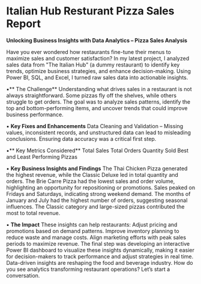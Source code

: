 # Italian Hub Resturant Pizza Sales Report


**Unlocking Business Insights with Data Analytics – Pizza Sales Analysis**

Have you ever wondered how restaurants fine-tune their menus to maximize sales and customer satisfaction? In my latest project, I analyzed sales data from "The Italian Hub" (a dummy restaurant) to identify key trends, optimize business strategies, and enhance decision-making. Using Power BI, SQL, and Excel, I turned raw sales data into actionable insights.

▪️** The Challenge**
Understanding what drives sales in a restaurant is not always straightforward. Some pizzas fly off the shelves, while others struggle to get orders. The goal was to analyze sales patterns, identify the top and bottom-performing items, and uncover trends that could improve business performance.

▪️ **Key Fixes and Enhancements**
Data Cleaning and Validation – Missing values, inconsistent records, and unstructured data can lead to misleading conclusions. Ensuring data accuracy was a critical first step.

▪️** Key Metrics Considered**
Total Sales
Total Orders
Quantity Sold
Best and Least Performing Pizzas

▪️ **Key Business Insights and Findings**
The Thai Chicken Pizza generated the highest revenue, while the Classic Deluxe led in total quantity and orders.
The Brie Carre Pizza had the lowest sales and order volume, highlighting an opportunity for repositioning or promotions.
Sales peaked on Fridays and Saturdays, indicating strong weekend demand.
The months of January and July had the highest number of orders, suggesting seasonal influences.
The Classic category and large-sized pizzas contributed the most to total revenue.

▪️ **The Impact**
These insights can help restaurants:
Adjust pricing and promotions based on demand patterns.
Improve inventory planning to reduce waste and manage costs.
Align marketing efforts with peak sales periods to maximize revenue.
The final step was developing an interactive Power BI dashboard to visualize these insights dynamically, making it easier for decision-makers to track performance and adjust strategies in real time.
Data-driven insights are reshaping the food and beverage industry. How do you see analytics transforming restaurant operations? Let’s start a conversation.
